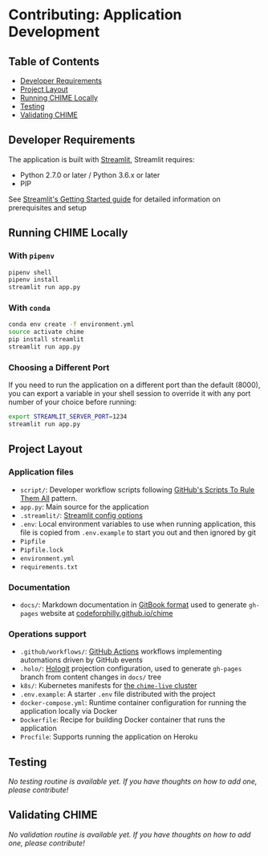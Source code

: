 # Contributing: Application Development

## Table of Contents

- [Developer Requirements](#developer-requirements)
- [Project Layout](#project-layout)
- [Running CHIME Locally](#running-chime-locally)
- [Testing](#testing)
- [Validating CHIME](#validating-chime)

## Developer Requirements

The application is built with [Streamlit](https://www.streamlit.io/), Streamlit requires:

- Python 2.7.0 or later / Python 3.6.x or later
- PIP

See [Streamlit's Getting Started guide](https://docs.streamlit.io/getting_started.html) for detailed information on prerequisites and setup

## Running CHIME Locally

### With `pipenv`

```bash
pipenv shell
pipenv install
streamlit run app.py
```

### With `conda`

```bash
conda env create -f environment.yml
source activate chime
pip install streamlit
streamlit run app.py
```

### Choosing a Different Port

If you need to run the application on a different port than the default (8000), you can export a variable in your shell session to override it with any port number of your choice before running:

```bash
export STREAMLIT_SERVER_PORT=1234
streamlit run app.py
```

## Project Layout

### Application files

- `script/`: Developer workflow scripts following [GitHub's Scripts To Rule Them All](https://github.com/github/scripts-to-rule-them-all) pattern.
- `app.py`: Main source for the application
- `.streamlit/`: [Streamlit config options](https://docs.streamlit.io/cli.html)
- `.env`: Local environment variables to use when running application, this file is copied from `.env.example` to start you out and then ignored by git
- `Pipfile`
- `Pipfile.lock`
- `environment.yml`
- `requirements.txt`

### Documentation

- `docs/`: Markdown documentation in [GitBook format](https://gitbookio.gitbooks.io/docs-toolchain/structure.html) used to generate `gh-pages` website at [codeforphilly.github.io/chime](https://codeforphilly.github.io/chime)

### Operations support

- `.github/workflows/`: [GitHub Actions](https://github.com/features/actions) workflows implementing automations driven by GitHub events
- `.holo/`: [Hologit](https://github.com/JarvusInnovations/hologit) projection configuration, used to generate `gh-pages` branch from content changes in `docs/` tree
- `k8s/`: Kubernetes manifests for [the `chime-live` cluster](https://codeforphilly.github.io/chime/operations/chime-live-cluster.html)
- `.env.example`: A starter `.env` file distributed with the project
- `docker-compose.yml`: Runtime container configuration for running the application locally via Docker
- `Dockerfile`: Recipe for building Docker container that runs the application
- `Procfile`: Supports running the application on Heroku

## Testing

*No testing routine is available yet. If you have thoughts on how to add one, please contribute!*

## Validating CHIME

*No validation routine is available yet. If you have thoughts on how to add one, please contribute!*

